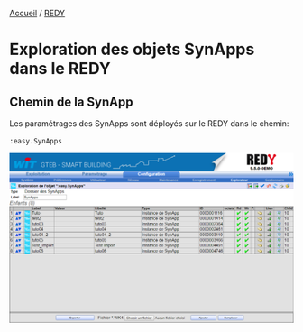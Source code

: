 [Accueil](../readme.md) / [REDY](index.md)

# Exploration des objets SynApps dans le REDY

## Chemin de la SynApp

Les paramétrages des SynApps sont déployés sur le REDY dans le chemin:

```TEXT
:easy.SynApps
```

![Explorateur](assets/explore.png)